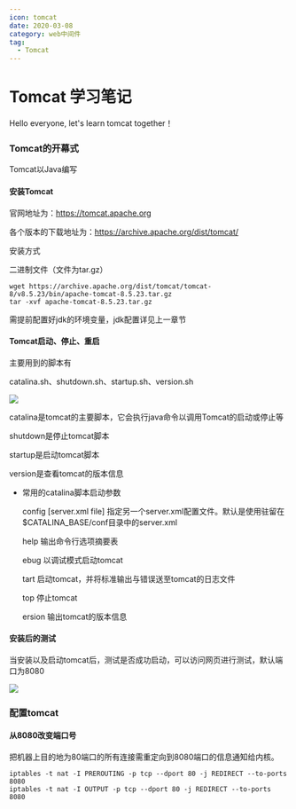 ```yaml
---
icon: tomcat
date: 2020-03-08
category: web中间件
tag:
  - Tomcat
---
```



# Tomcat 学习笔记



Hello everyone, let's learn tomcat together！

### Tomcat的开幕式

Tomcat以Java编写

#### 安装Tomcat

官网地址为：https://tomcat.apache.org

各个版本的下载地址为：https://archive.apache.org/dist/tomcat/

安装方式

二进制文件（文件为tar.gz）

```
wget https://archive.apache.org/dist/tomcat/tomcat-8/v8.5.23/bin/apache-tomcat-8.5.23.tar.gz
tar -xvf apache-tomcat-8.5.23.tar.gz
```

需提前配置好jdk的环境变量，jdk配置详见上一章节

#### Tomcat启动、停止、重启

主要用到的脚本有

catalina.sh、shutdown.sh、startup.sh、version.sh

![](https://clay-blog.oss-cn-shanghai.aliyuncs.com/img/tomcat1.png)

catalina是tomcat的主要脚本，它会执行java命令以调用Tomcat的启动或停止等

shutdown是停止tomcat脚本

startup是启动tomcat脚本

version是查看tomcat的版本信息

- 常用的catalina脚本启动参数

	config [server.xml file]	  指定另一个server.xml配置文件。默认是使用驻留在$CATALINA_BASE/conf目录中的server.xml

	help					输出命令行选项摘要表

	ebug					以调试模式启动tomcat

	tart					启动tomcat，并将标准输出与错误送至tomcat的日志文件

	top					停止tomcat

	ersion 					输出tomcat的版本信息

#### 安装后的测试

当安装以及启动tomcat后，测试是否成功启动，可以访问网页进行测试，默认端口为8080

![](https://gitee.com/clay-wangzhi/blogImg/raw/master/blogImg/tomcat2.png)



### 配置tomcat

#### 从8080改变端口号

把机器上目的地为80端口的所有连接需重定向到8080端口的信息通知给内核。

```
iptables -t nat -I PREROUTING -p tcp --dport 80 -j REDIRECT --to-ports 8080
iptables -t nat -I OUTPUT -p tcp --dport 80 -j REDIRECT --to-ports 8080
```

